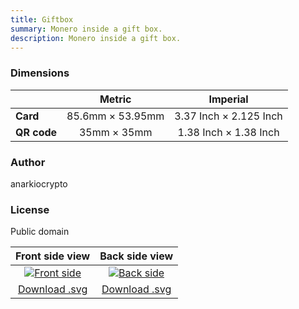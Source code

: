 ```yaml
---
title: Giftbox
summary: Monero inside a gift box.
description: Monero inside a gift box.
---
```


### Dimensions

|    |         Metric         |           Imperial           |
|----|:----------------------:|:----------------------------:|
| **Card** | 85.6mm &times; 53.95mm | 3.37 Inch &times; 2.125 Inch |
| **QR code** |   35mm &times; 35mm    | 1.38 Inch &times; 1.38 Inch  |

### Author

anarkiocrypto

### License

Public domain

| Front side view | Back side view |
|:---------------:|:--------------:|
| [![Front side](/templates/giftbox/front.png)](/templates/giftbox/front.png) | [![Back side](/templates/giftbox/back.png)](/templates/giftbox/back.png) |
| [Download .svg](/templates/giftbox/front.svg) | [Download .svg](/templates/giftbox/back.svg) |
